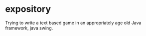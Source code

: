 # expository
Trying to write a text based game in an appropriately age old Java framework, java swing.
